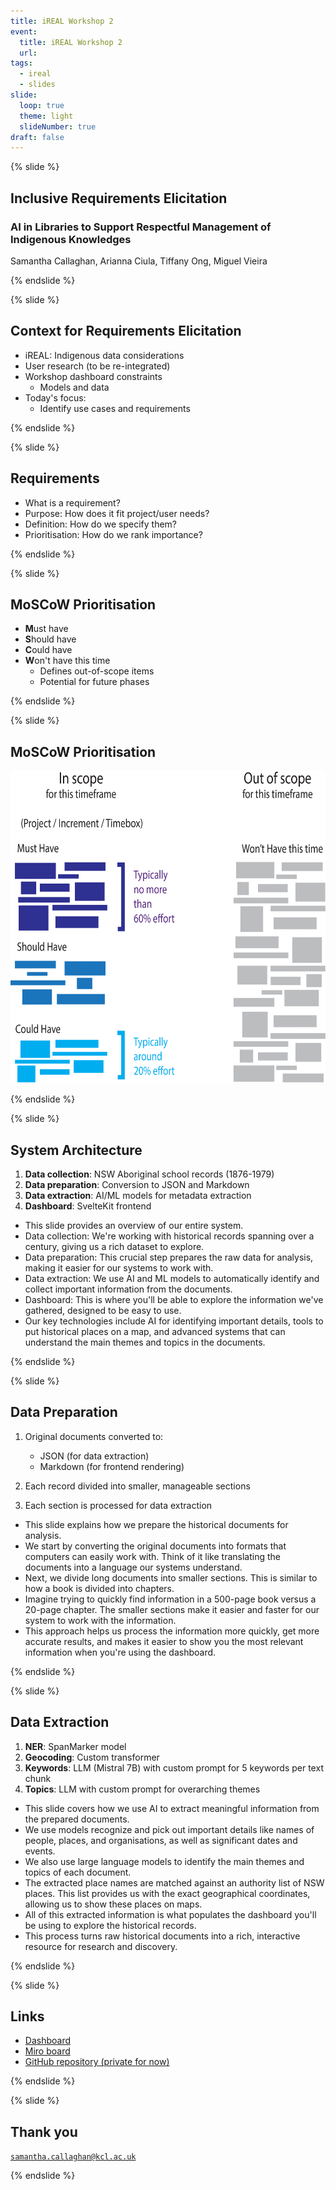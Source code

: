 ```yaml
---
title: iREAL Workshop 2
event:
  title: iREAL Workshop 2
  url:
tags:
  - ireal
  - slides
slide:
  loop: true
  theme: light
  slideNumber: true
draft: false
---
```


{% slide %}

## Inclusive Requirements Elicitation

### AI in Libraries to Support Respectful Management of Indigenous Knowledges

Samantha Callaghan, Arianna Ciula, Tiffany Ong, Miguel Vieira

{% endslide %}

{% slide %}

## Context for Requirements Elicitation

- iREAL: Indigenous data considerations
- User research (to be re-integrated)
- Workshop dashboard constraints
  - Models and data
- Today's focus:
  - Identify use cases and requirements

{% endslide %}

{% slide %}

## Requirements

- What is a requirement?
- Purpose: How does it fit project/user needs?
- Definition: How do we specify them?
- Prioritisation: How do we rank importance?

{% endslide %}

{% slide %}

## MoSCoW Prioritisation

- **M**ust have
- **S**hould have
- **C**ould have
- **W**on't have this time
  - Defines out-of-scope items
  - Potential for future phases

{% endslide %}

{% slide %}

## MoSCoW Prioritisation

<img src="/assets/images/slides/moscow.png" height="500" alt="MoSCow prioritisation diagram" title="MoSCoW prioritisation" style="width: unset;" />

{% endslide %}

{% slide %}

## System Architecture

1. **Data collection**: NSW Aboriginal school records (1876-1979)
1. **Data preparation**: Conversion to JSON and Markdown
1. **Data extraction**: AI/ML models for metadata extraction
1. **Dashboard**: SvelteKit frontend

<aside class="notes">

- This slide provides an overview of our entire system.
- Data collection: We're working with historical records spanning over a century,
  giving us a rich dataset to explore.
- Data preparation: This crucial step prepares the raw data for analysis, making
  it easier for our systems to work with.
- Data extraction: We use AI and ML models to automatically identify and collect
  important information from the documents.
- Dashboard: This is where you'll be able to explore the information we've
  gathered, designed to be easy to use.
- Our key technologies include AI for identifying important details, tools to
  put historical places on a map, and advanced systems that can understand the
  main themes and topics in the documents.

</aside>

{% endslide %}

{% slide %}

## Data Preparation

1. Original documents converted to:

   - JSON (for data extraction)
   - Markdown (for frontend rendering)

1. Each record divided into smaller, manageable sections
1. Each section is processed for data extraction

<aside class="notes">

- This slide explains how we prepare the historical documents for analysis.
- We start by converting the original documents into formats that computers can
  easily work with. Think of it like translating the documents into a language
  our systems understand.
- Next, we divide long documents into smaller sections. This is similar to how
  a book is divided into chapters.
- Imagine trying to quickly find information in a 500-page book versus a 20-page
  chapter. The smaller sections make it easier and faster for our system to work
  with the information.
- This approach helps us process the information more quickly, get more accurate
  results, and makes it easier to show you the most relevant information when
  you're using the dashboard.

</aside>

{% endslide %}

{% slide %}

## Data Extraction

1. **NER**: SpanMarker model
1. **Geocoding**: Custom transformer
1. **Keywords**: LLM (Mistral 7B) with custom prompt for 5 keywords per text chunk
1. **Topics**: LLM with custom prompt for overarching themes

<aside class="notes">

- This slide covers how we use AI to extract meaningful information from the
  prepared documents.
- We use models recognize and pick out important details like names of people,
  places, and organisations, as well as significant dates and events.
- We also use large language models to identify the main themes and topics of
  each document.
- The extracted place names are matched against an authority list of NSW places.
  This list provides us with the exact geographical coordinates, allowing us to
  show these places on maps.
- All of this extracted information is what populates the dashboard you'll be
  using to explore the historical records.
- This process turns raw historical documents into a rich, interactive resource
  for research and discovery.

</aside>

{% endslide %}

{% slide %}

## Links

- [Dashboard](https://i-real.vercel.app)
- [Miro board](https://miro.com/app/board/uXjVKrW8_Kw=/)
- [GitHub repository (private for now)](https://github.com/kingsdigitallab/iREAL)

{% endslide %}

{% slide %}

## Thank you

[`samantha.callaghan@kcl.ac.uk`](mailto:samantha.callaghan@kcl.ac.uk)

{% endslide %}
